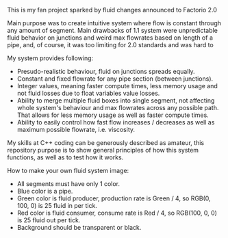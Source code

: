 This is my fan project sparked by fluid changes announced to Factorio 2.0

Main purpose was to create intuitive system where flow is constant through any amount of segment.
Main drawbacks of 1.1 system were unpredictable fluid behavior on junctions and weird max flowrates based on length of a pipe, and, of course, it was too limiting for 2.0 standards and was hard to

My system provides following:
- Presudo-realistic behaviour, fluid on junctions spreads equally.
- Constant and fixed flowrate for any pipe section (between junctions).
- Integer values, meaning faster compute times, less memory usage and not fluid losses due to float variables value losses.
- Ability to merge multiple fluid boxes into single segment, not affecting whole system's behaviour and max flowrates across any possible path. That allows for less memory usage as well as faster compute times.
- Ability to easily control how fast flow increases / decreases as well as maximum possible flowrate, i.e. viscosity.

My skills at C++ coding can be generously described as amateur, this repository purpose is to show general principles of how this system functions, as well as to test how it works.

How to make your own fluid system image:
- All segments must have only 1 color.
- Blue color is a pipe.
- Green color is fluid producer, production rate is Green / 4, so RGB(0, 100, 0) is 25 fluid in per tick.
- Red color is fluid consumer, consume rate is Red / 4, so RGB(100, 0, 0) is 25 fluid out per tick.
- Background should be transparent or black.
